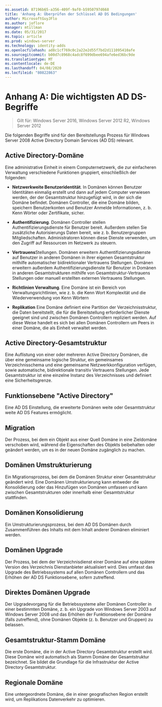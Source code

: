 ```yaml
---
ms.assetid: 87196b65-a356-409f-9af0-b5950797d668
title: 'Anhang A: Überprüfen der Schlüssel AD DS Bedingungen'
author: MicrosoftGuyJFlo
ms.author: joflore
manager: mtillman
ms.date: 05/31/2017
ms.topic: article
ms.prod: windows-server
ms.technology: identity-adds
ms.openlocfilehash: ad8c1cf769c0c2a22e2d55f7bd2d111095410afe
ms.sourcegitcommit: b00d7c8968c4adc8f699dbee694afe6ed36bc9de
ms.translationtype: MT
ms.contentlocale: de-DE
ms.lasthandoff: 04/08/2020
ms.locfileid: "80822863"
---
```

# <a name="appendix-a-reviewing-key-ad-ds-terms"></a>Anhang A: Die wichtigsten AD DS-Begriffe

>Gilt für: Windows Server 2016, Windows Server 2012 R2, Windows Server 2012

Die folgenden Begriffe sind für den Bereitstellungs Prozess für Windows Server 2008 Active Directory Domain Services (AD DS) relevant.  
  
## <a name="active-directory-domain"></a>Active Directory-Domäne  
Eine administrative Einheit in einem Computernetzwerk, die zur einfacheren Verwaltung verschiedene Funktionen gruppiert, einschließlich der folgenden:  
  
-   **Netzwerkweite Benutzeridentität**. In Domänen können Benutzer Identitäten einmalig erstellt und dann auf jedem Computer verwiesen werden, der der Gesamtstruktur hinzugefügt wird, in der sich die Domäne befindet. Domänen Controller, die eine Domäne bilden, speichern Benutzerkonten und Benutzer Anmelde Informationen, z. b. Kenn Wörter oder Zertifikate, sicher.  
  
-   **Authentifizierung**. Domänen Controller stellen Authentifizierungsdienste für Benutzer bereit. Außerdem stellen Sie zusätzliche Autorisierungs Daten bereit, wie z. b. Benutzergruppen Mitgliedschaften. Administratoren können diese Dienste verwenden, um den Zugriff auf Ressourcen im Netzwerk zu steuern.  
  
-   **Vertrauens**Stellungen. Domänen erweitern Authentifizierungsdienste auf Benutzer in anderen Domänen in ihrer eigenen Gesamtstruktur mithilfe automatischer bidirektionaler Vertrauens Stellungen. Domänen erweitern außerdem Authentifizierungsdienste für Benutzer in Domänen in anderen Gesamtstrukturen mithilfe von Gesamtstruktur-Vertrauens Stellungen oder manuell erstellten externen Vertrauens Stellungen.  
  
-   **Richtlinien Verwaltung**. Eine Domäne ist ein Bereich von Verwaltungsrichtlinien, wie z. b. die Kenn Wort Komplexität und die Wiederverwendung von Kenn Wörtern  
  
-   **Replikation** Eine Domäne definiert eine Partition der Verzeichnisstruktur, die Daten bereitstellt, die für die Bereitstellung erforderlicher Dienste geeignet sind und zwischen Domänen Controllern repliziert werden. Auf diese Weise handelt es sich bei allen Domänen Controllern um Peers in einer Domäne, die als Einheit verwaltet werden.  
  
## <a name="active-directory-forest"></a>Active Directory-Gesamtstruktur  
Eine Auflistung von einer oder mehreren Active Directory Domänen, die über eine gemeinsame logische Struktur, ein gemeinsames Verzeichnisschema und eine gemeinsame Netzwerkkonfiguration verfügen, sowie automatische, bidirektionale transitiv Vertrauens Stellungen. Jede Gesamtstruktur ist eine einzelne Instanz des Verzeichnisses und definiert eine Sicherheitsgrenze.  
  
## <a name="active-directory-functional-level"></a>Funktionsebene "Active Directory"  
Eine AD DS Einstellung, die erweiterte Domänen weite oder Gesamtstruktur weite AD DS Features ermöglicht.  
  
## <a name="migration"></a>Migration  
Der Prozess, bei dem ein Objekt aus einer Quell Domäne in eine Zieldomäne verschoben wird, während die Eigenschaften des Objekts beibehalten oder geändert werden, um es in der neuen Domäne zugänglich zu machen.  
  
## <a name="domain-restructure"></a>Domänen Umstrukturierung  
Ein Migrationsprozess, bei dem die Domänen Struktur einer Gesamtstruktur geändert wird. Eine Domänen Umstrukturierung kann entweder die Konsolidierung oder das Hinzufügen von Domänen umfassen und kann zwischen Gesamtstrukturen oder innerhalb einer Gesamtstruktur stattfinden.  
  
## <a name="domain-consolidation"></a>Domänen Konsolidierung  
Ein Umstrukturierungsprozess, bei dem AD DS Domänen durch Zusammenführen des Inhalts mit dem Inhalt anderer Domänen eliminiert werden.  
  
## <a name="domain-upgrade"></a>Domänen Upgrade  
Der Prozess, bei dem der Verzeichnisdienst einer Domäne auf eine spätere Version des Verzeichnis Dienstanbieter aktualisiert wird. Dies umfasst das Upgrade des Betriebssystems auf allen Domänen Controllern und das Erhöhen der AD DS Funktionsebene, sofern zutreffend.  
  
## <a name="in-place-domain-upgrade"></a>Direktes Domänen Upgrade  
Der Upgradevorgang für die Betriebssysteme aller Domänen Controller in einer bestimmten Domäne, z. b. ein Upgrade von Windows Server 2003 auf Windows Server 2008 und das Erhöhen der Funktionsebene der Domäne (falls zutreffend), ohne Domänen Objekte (z. b. Benutzer und Gruppen) zu belassen.  
  
## <a name="forest-root-domain"></a>Gesamtstruktur-Stamm Domäne  
Die erste Domäne, die in der Active Directory Gesamtstruktur erstellt wird. Diese Domäne wird automatisch als Stamm Domäne der Gesamtstruktur bezeichnet. Sie bildet die Grundlage für die Infrastruktur der Active Directory Gesamtstruktur.  
  
## <a name="regional-domain"></a>Regionale Domäne  
Eine untergeordnete Domäne, die in einer geografischen Region erstellt wird, um Replikations Datenverkehr zu optimieren.  
  


